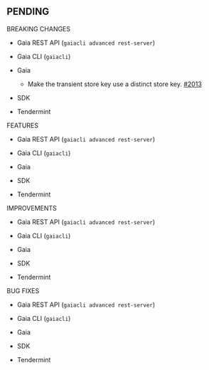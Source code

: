 ## PENDING

BREAKING CHANGES

* Gaia REST API (`gaiacli advanced rest-server`)

* Gaia CLI  (`gaiacli`)

* Gaia
    * Make the transient store key use a distinct store key. [#2013](https://github.com/cosmos/cosmos-sdk/pull/2013)
    
* SDK 

* Tendermint 


FEATURES

* Gaia REST API (`gaiacli advanced rest-server`)

* Gaia CLI  (`gaiacli`)

* Gaia

* SDK 

* Tendermint 


IMPROVEMENTS

* Gaia REST API (`gaiacli advanced rest-server`)

* Gaia CLI  (`gaiacli`)

* Gaia

* SDK 

* Tendermint 


BUG FIXES

* Gaia REST API (`gaiacli advanced rest-server`)

* Gaia CLI  (`gaiacli`)

* Gaia

* SDK 

* Tendermint 


